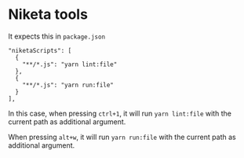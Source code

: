 # Niketa tools

It expects this in `package.json`

```
"niketaScripts": [
  {
    "**/*.js": "yarn lint:file"
  },
  {
    "**/*.js": "yarn run:file"
  }
],
```

In this case, when pressing `ctrl+1`, it will run `yarn lint:file` with the current path as additional argument.

When pressing `alt+w`, it will run `yarn run:file` with the current path as additional argument.

